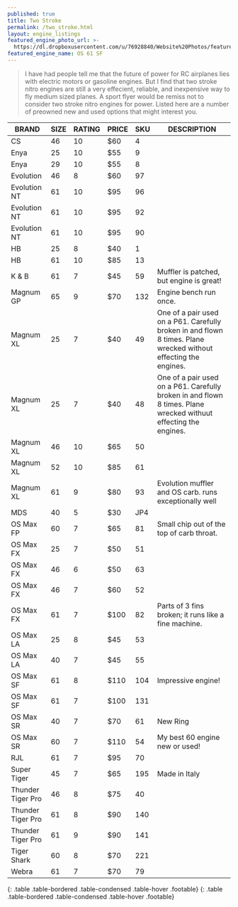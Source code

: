 ```yaml
---
published: true
title: Two Stroke
permalink: /two_stroke.html
layout: engine_listings
featured_engine_photo_url: >-
  https://dl.dropboxusercontent.com/u/76928840/Website%20Photos/featured/2-stroke.jpg
featured_engine_name: OS 61 SF
---
```






























> I have had people tell me that the future of power for RC airplanes lies with electric motors or gasoline engines. But I find that two stroke nitro engines are still a very effecient, reliable, and inexpensive way to fly medium sized planes. A sport flyer would be remiss not to consider two stroke nitro engines for power. Listed here are a number of preowned new and used options that might interest you.

BRAND             | SIZE  | RATING | PRICE | SKU   | DESCRIPTION
------------------|-------|--------|-------|-------|--------------------               
CS                | 46    | 10     | $60   | 4     |
Enya              | 25    | 10     | $55   | 9     |
Enya              | 29    | 10     | $55   | 8     |
Evolution         | 46    | 8      | $60   | 97    |
Evolution NT      | 61    | 10     | $95   | 96    |
Evolution NT      | 61    | 10     | $95   | 92    | 
Evolution NT      | 61    | 10     | $95   | 90    |
HB                | 25    | 8      | $40   | 1     |       
HB                | 61    | 10     | $85   | 13    |
K & B             | 61    | 7      | $45   | 59    | Muffler is patched, but engine is great!
Magnum GP         | 65    | 9      | $70   | 132   | Engine bench run once.                                  
Magnum XL         | 25    | 7      | $40   | 49    | One of a pair used on a P61. Carefully broken in and flown 8 times.  Plane wrecked without effecting the engines. 
Magnum XL         | 25    | 7      | $40   | 48    | One of a pair used on a P61.  Carefully broken in and flown 8 times.  Plane wrecked withuut effecting the engines.
Magnum XL         | 46    | 10     | $65   | 50    |
Magnum XL         | 52    | 10     | $85   | 61    |
Magnum XL         | 61    | 9      | $80   | 93    | Evolution muffler and OS carb.  runs exceptionally well
MDS               | 40    | 5      | $30   | JP4   |                                                                          
OS Max FP         | 60    | 7      | $65   | 81    | Small chip out of the top of carb throat.
OS Max FX         | 25    | 7      | $50   | 51    |
OS Max FX         | 46    | 6      | $50   | 63    | 
OS Max FX         | 46    | 7      | $60   | 52    |
OS Max FX         | 61    | 7      | $100  | 82    | Parts of 3 fins broken; it runs like a fine machine.
OS Max LA         | 25    | 8      | $45   | 53    |                                     
OS Max LA         | 40    | 7      | $45   | 55    |
OS Max SF         | 61    | 8      | $110  | 104   | Impressive engine!
OS Max SF         | 61    | 7      | $100  | 131   |
OS Max SR         | 40    | 7      | $70   | 61    | New Ring 
OS Max SR         | 60    | 7      | $110  | 54    | My best 60 engine new or used!
RJL               | 61    | 7      | $95   | 70    |                                                   
Super Tiger       | 45    | 7      | $65   | 195   | Made in Italy                               
Thunder Tiger Pro | 46    | 8      | $75   | 40    |  
Thunder Tiger Pro | 61    | 8      | $90   | 140   |
Thunder Tiger Pro | 61    | 9      | $90   | 141   |                       
Tiger Shark       | 60    | 8      | $70   | 221   |                                                                                  
Webra             | 61    | 7      | $70   | 79    |
{: .table .table-bordered .table-condensed .table-hover .footable}
{: .table .table-bordered .table-condensed .table-hover .footable}

